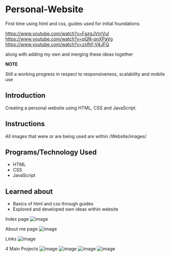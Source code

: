 # Personal-Website
First time using html and css,
guides used for initial foundations

https://www.youtube.com/watch?v=FazgJVnrVuI
https://www.youtube.com/watch?v=pQN-pnXPaVg
https://www.youtube.com/watch?v=zxfhf-V4JFQ

along with adding my own and merging these ideas together

**NOTE**

Still a working progress in respect to responsiveness, scalability and mobile use


## Introduction

Creating a personal website using HTML, CSS and JavaScript.


## Instructions

All images that were or are being used are within /Website/images/


## Programs/Technology Used
- HTML
- CSS
- JavaScript


## Learned about
- Basics of html and css through guides
- Explored and developed own ideas within website


Index page
![image](https://user-images.githubusercontent.com/100313005/189709633-fd23f682-eb03-4fc1-bf42-e79a2e8c81f8.png)

About me page
![image](https://user-images.githubusercontent.com/100313005/189709693-c65754ca-c6e6-4134-8fb5-e9281d5b91bd.png)

Links
![image](https://user-images.githubusercontent.com/100313005/189709756-3df72a10-bf3f-49e7-9ad8-499a4e894d19.png)

4 Main Projects
![image](https://user-images.githubusercontent.com/100313005/189709949-308f1f1b-31dc-44ed-b62f-1b141a9c59c5.png)
![image](https://user-images.githubusercontent.com/100313005/189710004-8ffdf763-3263-4f8f-b678-9b54ad2b1c18.png)
![image](https://user-images.githubusercontent.com/100313005/189710044-481e104e-41af-4465-9a9d-11f9b58bc23d.png)
![image](https://user-images.githubusercontent.com/100313005/189710098-e350290b-220d-4894-b752-91b59a7fd523.png)

